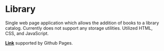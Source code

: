 # Library

Single web page application which allows the addition of books to a library catalog. Currently does not support any storage utilities. Utilized HTML, CSS, and JavaScript.

**[Link](https://lachoaiphan.github.io/Library-App/)** supported by Github Pages.
